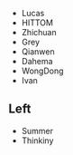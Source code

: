 - Lucas
- HITTOM
- Zhichuan
- Grey
- Qianwen
- Dahema
- WongDong
- Ivan

## Left
- Summer
- Thinkiny
